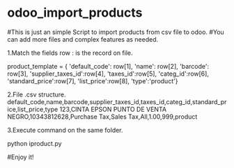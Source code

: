 
# odoo_import_products
#This is just an simple Script to import products from csv file to odoo. 
#You can add more files and complex features as needed.

1.Match the fields
  row : is the record on file.

  product_template = {
          'default_code': row[1],
          'name': row[2],
          'barcode': row[3],
          'supplier_taxes_id':row[4],
          'taxes_id':row[5],
          'categ_id':row[6],
          'standard_price':row[7],
          'list_price':row[8],
          'type':'product'}

2.File .csv structure.
   default_code,name,barcode,supplier_taxes_id,taxes_id,categ_id,standard_price,list_price,type
   123,CINTA EPSON PUNTO DE VENTA NEGRO,10343812628,Purchase Tax,Sales Tax,All,1.00,999,product

3.Execute command on the same folder.

  python iproduct.py
  
#Enjoy it!
